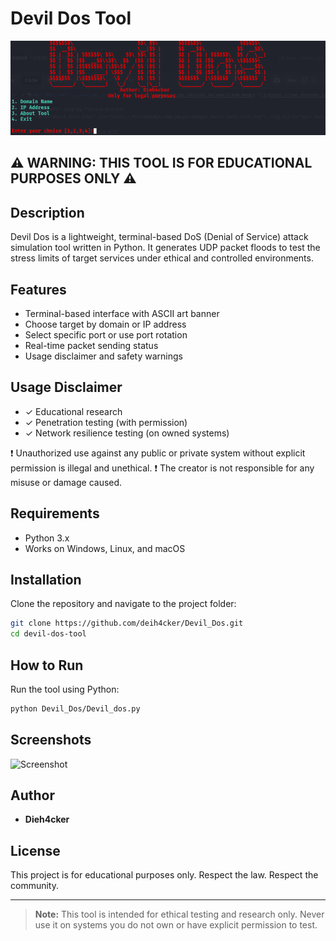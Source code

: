 # Devil Dos Tool

![Banner](./screenshort/dos_tool.png)

## ⚠️ WARNING: THIS TOOL IS FOR EDUCATIONAL PURPOSES ONLY ⚠️

## Description
Devil Dos is a lightweight, terminal-based DoS (Denial of Service) attack simulation tool written in Python. It generates UDP packet floods to test the stress limits of target services under ethical and controlled environments.

## Features
- Terminal-based interface with ASCII art banner
- Choose target by domain or IP address
- Select specific port or use port rotation
- Real-time packet sending status
- Usage disclaimer and safety warnings

## Usage Disclaimer
- ✓ Educational research
- ✓ Penetration testing (with permission)
- ✓ Network resilience testing (on owned systems)

❗ Unauthorized use against any public or private system without explicit permission is illegal and unethical.
❗ The creator is not responsible for any misuse or damage caused.

## Requirements
- Python 3.x
- Works on Windows, Linux, and macOS

## Installation
Clone the repository and navigate to the project folder:

```bash
git clone https://github.com/deih4cker/Devil_Dos.git
cd devil-dos-tool
```

## How to Run
Run the tool using Python:

```bash
python Devil_Dos/Devil_dos.py
```

## Screenshots
![Screenshot](https://raw.githubusercontent.com/yourusername/yourrepo/main/screenshot.png)

## Author
- **Dieh4cker**

## License
This project is for educational purposes only. Respect the law. Respect the community.

---

> **Note:** This tool is intended for ethical testing and research only. Never use it on systems you do not own or have explicit permission to test.
